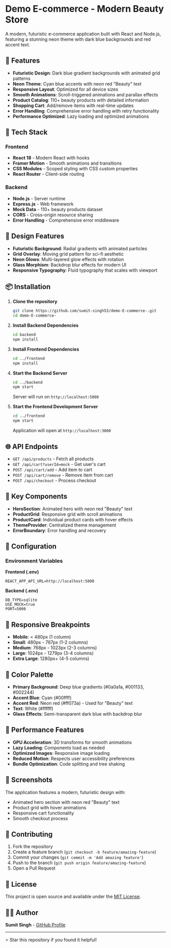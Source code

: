 # Demo E-commerce - Modern Beauty Store

A modern, futuristic e-commerce application built with React and Node.js, featuring a stunning neon theme with dark blue backgrounds and red accent text.

## 🌟 Features

- **Futuristic Design**: Dark blue gradient backgrounds with animated grid patterns
- **Neon Theme**: Cyan blue accents with neon red "Beauty" text
- **Responsive Layout**: Optimized for all device sizes
- **Smooth Animations**: Scroll-triggered animations and parallax effects
- **Product Catalog**: 110+ beauty products with detailed information
- **Shopping Cart**: Add/remove items with real-time updates
- **Error Handling**: Comprehensive error handling with retry functionality
- **Performance Optimized**: Lazy loading and optimized animations

## 🚀 Tech Stack

### Frontend
- **React 18** - Modern React with hooks
- **Framer Motion** - Smooth animations and transitions
- **CSS Modules** - Scoped styling with CSS custom properties
- **React Router** - Client-side routing

### Backend
- **Node.js** - Server runtime
- **Express.js** - Web framework
- **Mock Data** - 110+ beauty products dataset
- **CORS** - Cross-origin resource sharing
- **Error Handling** - Comprehensive error middleware

## 🎨 Design Features

- **Futuristic Background**: Radial gradients with animated particles
- **Grid Overlay**: Moving grid pattern for sci-fi aesthetic
- **Neon Glows**: Multi-layered glow effects with rotation
- **Glass Morphism**: Backdrop blur effects for modern UI
- **Responsive Typography**: Fluid typography that scales with viewport

## 📦 Installation

1. **Clone the repository**
   ```bash
   git clone https://github.com/sumit-singh53/demo-E-commerce-.git
   cd demo-E-commerce-
   ```

2. **Install Backend Dependencies**
   ```bash
   cd backend
   npm install
   ```

3. **Install Frontend Dependencies**
   ```bash
   cd ../frontend
   npm install
   ```

4. **Start the Backend Server**
   ```bash
   cd ../backend
   npm start
   ```
   Server will run on `http://localhost:5000`

5. **Start the Frontend Development Server**
   ```bash
   cd ../frontend
   npm start
   ```
   Application will open at `http://localhost:3000`

## 🌐 API Endpoints

- `GET /api/products` - Fetch all products
- `GET /api/cart?userId=mock` - Get user's cart
- `POST /api/cart/add` - Add item to cart
- `POST /api/cart/remove` - Remove item from cart
- `POST /api/checkout` - Process checkout

## 🎯 Key Components

- **HeroSection**: Animated hero with neon red "Beauty" text
- **ProductGrid**: Responsive grid with scroll animations
- **ProductCard**: Individual product cards with hover effects
- **ThemeProvider**: Centralized theme management
- **ErrorBoundary**: Error handling and recovery

## 🔧 Configuration

### Environment Variables

**Frontend (.env)**
```
REACT_APP_API_URL=http://localhost:5000
```

**Backend (.env)**
```
DB_TYPE=sqlite
USE_MOCK=true
PORT=5000
```

## 📱 Responsive Breakpoints

- **Mobile**: < 480px (1 column)
- **Small**: 480px - 767px (1-2 columns)
- **Medium**: 768px - 1023px (2-3 columns)
- **Large**: 1024px - 1279px (3-4 columns)
- **Extra Large**: 1280px+ (4-5 columns)

## 🎨 Color Palette

- **Primary Background**: Deep blue gradients (#0a0a1a, #001133, #002244)
- **Accent Blue**: Cyan (#00ffff)
- **Accent Red**: Neon red (#ff073a) - Used for "Beauty" text
- **Text**: White (#ffffff)
- **Glass Effects**: Semi-transparent dark blue with backdrop blur

## 🚀 Performance Features

- **GPU Acceleration**: 3D transforms for smooth animations
- **Lazy Loading**: Components load as needed
- **Optimized Images**: Responsive image loading
- **Reduced Motion**: Respects user accessibility preferences
- **Bundle Optimization**: Code splitting and tree shaking

## 📸 Screenshots

The application features a modern, futuristic design with:
- Animated hero section with neon red "Beauty" text
- Product grid with hover animations
- Responsive cart functionality
- Smooth checkout process

## 🤝 Contributing

1. Fork the repository
2. Create a feature branch (`git checkout -b feature/amazing-feature`)
3. Commit your changes (`git commit -m 'Add amazing feature'`)
4. Push to the branch (`git push origin feature/amazing-feature`)
5. Open a Pull Request

## 📄 License

This project is open source and available under the [MIT License](LICENSE).

## 👨‍💻 Author

**Sumit Singh** - [GitHub Profile](https://github.com/sumit-singh53)

---

⭐ Star this repository if you found it helpful!
